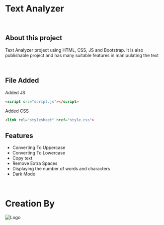 
# Text Analyzer

&nbsp;

## About this project

Text Analyzer project using HTML, CSS, JS and Bootstrap. It is also publishable project and has many suitable features in manipulating the text 

&nbsp;

## File Added

Added JS

````Html
<script src="script.js"></script>
````
Added CSS

````Html
<link rel="stylesheet" href="style.css">
````

## Features

- Converting To Uppercase
- Converting To Lowercase
- Copy text
- Remove Extra Spaces
- Displaying the number of words and characters
- Dark Mode

&nbsp;

# Creation By

![Logo](https://img.icons8.com/ios-glyphs/344/keyboard.png)


